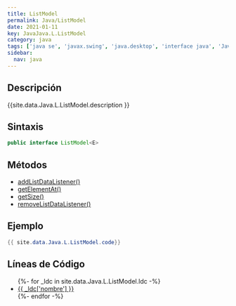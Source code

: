 ```yaml
---
title: ListModel
permalink: Java/ListModel
date: 2021-01-11
key: JavaJava.L.ListModel
category: java
tags: ['java se', 'javax.swing', 'java.desktop', 'interface java', 'Java 1.2']
sidebar: 
  nav: java
---
```


## Descripción
{{site.data.Java.L.ListModel.description }}

## Sintaxis
~~~java
public interface ListModel<E>
~~~

## Métodos
* [addListDataListener()](/Java/ListModel/addListDataListener)
* [getElementAt()](/Java/ListModel/getElementAt)
* [getSize()](/Java/ListModel/getSize)
* [removeListDataListener()](/Java/ListModel/removeListDataListener)

## Ejemplo
~~~java
{{ site.data.Java.L.ListModel.code}}
~~~

## Líneas de Código
<ul>
{%- for _ldc in site.data.Java.L.ListModel.ldc -%}
   <li>
       <a href="{{_ldc['url'] }}">{{ _ldc['nombre'] }}</a>
   </li>
{%- endfor -%}
</ul>
